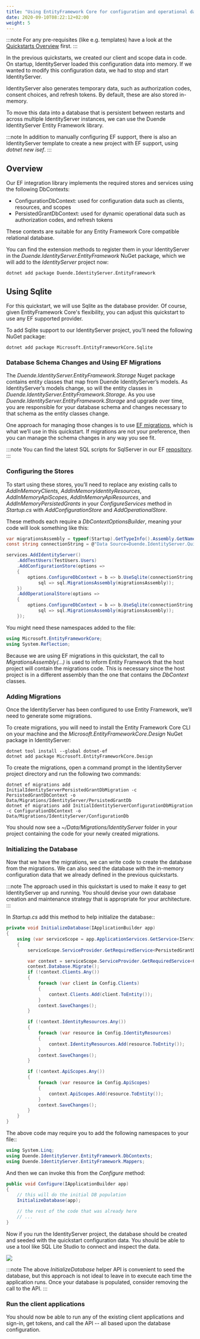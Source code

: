 ```yaml
---
title: "Using EntityFramework Core for configuration and operational data"
date: 2020-09-10T08:22:12+02:00
weight: 5
---
```


:::note
For any pre-requisites (like e.g. templates) have a look at the [Quickstarts Overview](0_overview) first.
:::

In the previous quickstarts, we created our client and scope data in code.
On startup, IdentityServer loaded this configuration data into memory.
If we wanted to modify this configuration data, we had to stop and start IdentityServer.

IdentityServer also generates temporary data, such as authorization codes, consent choices, and refresh tokens.
By default, these are also stored in-memory.

To move this data into a database that is persistent between restarts and across multiple IdentityServer instances, we can use the Duende IdentityServer Entity Framework library.

:::note
In addition to manually configuring EF support, there is also an IdentityServer template to create a new project with EF support, using *dotnet new isef*.
:::

## Overview
Our EF integration library implements the required stores and services using the following DbContexts:

* ConfigurationDbContext: used for configuration data such as clients, resources, and scopes
* PersistedGrantDbContext: used for dynamic operational data such as authorization codes, and refresh tokens

These contexts are suitable for any Entity Framework Core compatible relational database.

You can find the extension methods to register them in your IdentityServer in the *Duende.IdentityServer.EntityFramework* NuGet package, which we will add to the *IdentityServer* project now:

    dotnet add package Duende.IdentityServer.EntityFramework

## Using Sqlite
For this quickstart, we will use Sqlite as the database provider.
Of course, given EntityFramework Core's flexibility, you can adjust this quickstart to use any EF supported provider.

To add Sqlite support to our IdentityServer project, you’ll need the following NuGet package:

```
dotnet add package Microsoft.EntityFrameworkCore.Sqlite
```

### Database Schema Changes and Using EF Migrations
The *Duende.IdentityServer.EntityFramework.Storage* Nuget package contains entity classes that map from Duende IdentityServer’s models.
As IdentityServer’s models change, so will the entity classes in *Duende.IdentityServer.EntityFramework.Storage*.
As you use *Duende.IdentityServer.EntityFramework.Storage* and upgrade over time, you are responsible for your database schema and changes necessary to that schema as the entity classes change.

One approach for managing those changes is to use [EF migrations](https://docs.microsoft.com/en-us/ef/core/managing-schemas/migrations/index), which is what we’ll use in this quickstart.
If migrations are not your preference, then you can manage the schema changes in any way you see fit.

:::note
You can find the latest SQL scripts for SqlServer in our EF [repository](https://github.com/DuendeSoftware/products/tree/main/identity-server/migrations/IdentityServerDb/Migrations).
:::

### Configuring the Stores
To start using these stores, you’ll need to replace any existing calls to *AddInMemoryClients*, *AddInMemoryIdentityResources*, *AddInMemoryApiScopes*, *AddInMemoryApiResources*, and *AddInMemoryPersistedGrants* in your *ConfigureServices* method in *Startup.cs* with *AddConfigurationStore* and *AddOperationalStore*.

These methods each require a *DbContextOptionsBuilder*, meaning your code will look something like this:

```cs
var migrationsAssembly = typeof(Startup).GetTypeInfo().Assembly.GetName().Name;
const string connectionString = @"Data Source=Duende.IdentityServer.Quickstart.EntityFramework.db";

services.AddIdentityServer()
    .AddTestUsers(TestUsers.Users)
    .AddConfigurationStore(options =>
    {
        options.ConfigureDbContext = b => b.UseSqlite(connectionString,
            sql => sql.MigrationsAssembly(migrationsAssembly));
    })
    .AddOperationalStore(options =>
    {
        options.ConfigureDbContext = b => b.UseSqlite(connectionString,
            sql => sql.MigrationsAssembly(migrationsAssembly));
    });
```

You might need these namespaces added to the file:

```cs
using Microsoft.EntityFrameworkCore;
using System.Reflection;
```

Because we are using EF migrations in this quickstart, the call to *MigrationsAssembly(...)* is used to inform Entity Framework that the host project will contain the migrations code.
This is necessary since the host project is in a different assembly than the one that contains the *DbContext* classes.

### Adding Migrations
Once the IdentityServer has been configured to use Entity Framework, we’ll need to generate some migrations.

To create migrations, you will need to install the Entity Framework Core CLI on your machine and the *Microsoft.EntityFrameworkCore.Design* NuGet package in IdentityServer:

    dotnet tool install --global dotnet-ef
    dotnet add package Microsoft.EntityFrameworkCore.Design

To create the migrations, open a command prompt in the IdentityServer project directory and run the following two commands:

    dotnet ef migrations add InitialIdentityServerPersistedGrantDbMigration -c PersistedGrantDbContext -o Data/Migrations/IdentityServer/PersistedGrantDb
    dotnet ef migrations add InitialIdentityServerConfigurationDbMigration -c ConfigurationDbContext -o Data/Migrations/IdentityServer/ConfigurationDb

You should now see a *~/Data/Migrations/IdentityServer* folder in your project containing the code for your newly created migrations.

### Initializing the Database
Now that we have the migrations, we can write code to create the database from the migrations.
We can also seed the database with the in-memory configuration data that we already defined in the previous quickstarts.

:::note
The approach used in this quickstart is used to make it easy to get IdentityServer up and running. You should devise your own database creation and maintenance strategy that is appropriate for your architecture.
:::

In *Startup.cs* add this method to help initialize the database::

```cs
private void InitializeDatabase(IApplicationBuilder app)
{
    using (var serviceScope = app.ApplicationServices.GetService<IServiceScopeFactory>().CreateScope())
    {
        serviceScope.ServiceProvider.GetRequiredService<PersistedGrantDbContext>().Database.Migrate();

        var context = serviceScope.ServiceProvider.GetRequiredService<ConfigurationDbContext>();
        context.Database.Migrate();
        if (!context.Clients.Any())
        {
            foreach (var client in Config.Clients)
            {
                context.Clients.Add(client.ToEntity());
            }
            context.SaveChanges();
        }

        if (!context.IdentityResources.Any())
        {
            foreach (var resource in Config.IdentityResources)
            {
                context.IdentityResources.Add(resource.ToEntity());
            }
            context.SaveChanges();
        }

        if (!context.ApiScopes.Any())
        {
            foreach (var resource in Config.ApiScopes)
            {
                context.ApiScopes.Add(resource.ToEntity());
            }
            context.SaveChanges();
        }
    }
}
```

The above code may require you to add the following namespaces to your file::

```cs
using System.Linq;
using Duende.IdentityServer.EntityFramework.DbContexts;
using Duende.IdentityServer.EntityFramework.Mappers;
```

And then we can invoke this from the *Configure* method:

```cs
public void Configure(IApplicationBuilder app)
{
    // this will do the initial DB population
    InitializeDatabase(app);

    // the rest of the code that was already here
    // ...
}
```

Now if you run the IdentityServer project, the database should be created and seeded with the quickstart configuration data.
You should be able to use a tool like SQL Lite Studio to connect and inspect the data.

![](images/ef_database.png)

:::note
The above *InitializeDatabase* helper API is convenient to seed the database, but this approach is not ideal to leave in to execute each time the application runs. Once your database is populated, consider removing the call to the API.
:::

### Run the client applications
You should now be able to run any of the existing client applications and sign-in, get tokens, and call the API -- all based upon the database configuration.
